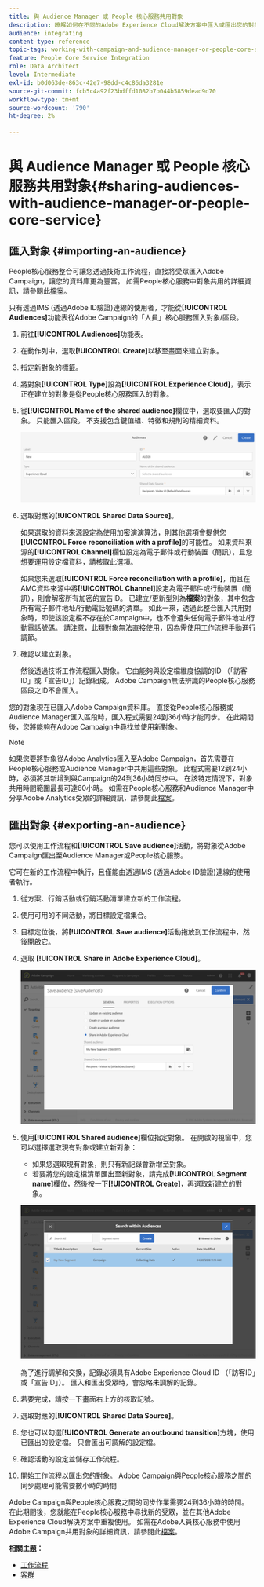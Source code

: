 ```yaml
---
title: 與 Audience Manager 或 People 核心服務共用對象
description: 瞭解如何在不同的Adobe Experience Cloud解決方案中匯入或匯出您的對象。
audience: integrating
content-type: reference
topic-tags: working-with-campaign-and-audience-manager-or-people-core-service
feature: People Core Service Integration
role: Data Architect
level: Intermediate
exl-id: b0d063de-863c-42e7-98dd-c4c86da3281e
source-git-commit: fcb5c4a92f23bdffd1082b7b044b5859dead9d70
workflow-type: tm+mt
source-wordcount: '790'
ht-degree: 2%

---
```


# 與 Audience Manager 或 People 核心服務共用對象{#sharing-audiences-with-audience-manager-or-people-core-service}

## 匯入對象 {#importing-an-audience}

People核心服務整合可讓您透過技術工作流程，直接將受眾匯入Adobe Campaign，讓您的資料庫更為豐富。 如需People核心服務中對象共用的詳細資訊，請參閱此[檔案](https://experienceleague.adobe.com/docs/analytics/components/segmentation/segmentation-workflow/seg-publish.html?lang=zh-Hant)。

只有透過IMS (透過Adobe ID驗證)連線的使用者，才能從&#x200B;**[!UICONTROL Audiences]**&#x200B;功能表從Adobe Campaign的「人員」核心服務匯入對象/區段。

1. 前往&#x200B;**[!UICONTROL Audiences]**&#x200B;功能表。
1. 在動作列中，選取&#x200B;**[!UICONTROL Create]**&#x200B;以移至畫面來建立對象。
1. 指定新對象的標籤。
1. 將對象&#x200B;**[!UICONTROL Type]**&#x200B;設為&#x200B;**[!UICONTROL Experience Cloud]**，表示正在建立的對象是從People核心服務匯入的對象。
1. 從&#x200B;**[!UICONTROL Name of the shared audience]**&#x200B;欄位中，選取要匯入的對象。 只能匯入區段。 不支援包含鍵值組、特徵和規則的精細資料。

   ![](assets/aam_import_audience.png)

1. 選取對應的&#x200B;**[!UICONTROL Shared Data Source]**。

   如果選取的資料來源設定為使用加密演演算法，則其他選項會提供您&#x200B;**[!UICONTROL Force reconciliation with a profile]**&#x200B;的可能性。 如果資料來源的&#x200B;**[!UICONTROL Channel]**&#x200B;欄位設定為電子郵件或行動裝置（簡訊），且您想要運用設定檔資料，請核取此選項。

   如果您未選取&#x200B;**[!UICONTROL Force reconciliation with a profile]**，而且在AMC資料來源中將&#x200B;**[!UICONTROL Channel]**&#x200B;設定為電子郵件或行動裝置（簡訊），則會解密所有加密的宣告ID。 已建立/更新型別為&#x200B;**檔案**&#x200B;的對象，其中包含所有電子郵件地址/行動電話號碼的清單。 如此一來，透過此整合匯入共用對象時，即使該設定檔不存在於Campaign中，也不會遺失任何電子郵件地址/行動電話號碼。 請注意，此類對象無法直接使用，因為需使用工作流程手動進行調節。

1. 確認以建立對象。

   然後透過技術工作流程匯入對象。 它由能夠與設定檔維度協調的ID （「訪客ID」或「宣告ID」）記錄組成。 Adobe Campaign無法辨識的People核心服務區段之ID不會匯入。

您的對象現在已匯入Adobe Campaign資料庫。 直接從People核心服務或Audience Manager匯入區段時，匯入程式需要24到36小時才能同步。 在此期間後，您將能夠在Adobe Campaign中尋找並使用新對象。

>[!NOTE]
>
>如果您要將對象從Adobe Analytics匯入至Adobe Campaign，首先需要在People核心服務或Audience Manager中共用這些對象。 此程式需要12到24小時，必須將其新增到與Campaign的24到36小時同步中。 在該特定情況下，對象共用時間範圍最長可達60小時。 如需在People核心服務和Audience Manager中分享Adobe Analytics受眾的詳細資訊，請參閱此[檔案](https://experienceleague.adobe.com/docs/analytics/components/segmentation/segmentation-workflow/seg-publish.html?lang=zh-Hant)。

## 匯出對象 {#exporting-an-audience}

您可以使用工作流程和&#x200B;**[!UICONTROL Save audience]**&#x200B;活動，將對象從Adobe Campaign匯出至Audience Manager或People核心服務。

它可在新的工作流程中執行，且僅能由透過IMS (透過Adobe ID驗證)連線的使用者執行。

1. 從方案、行銷活動或行銷活動清單建立新的工作流程。
1. 使用可用的不同活動，將目標設定檔集合。
1. 目標定位後，將&#x200B;**[!UICONTROL Save audience]**&#x200B;活動拖放到工作流程中，然後開啟它。
1. 選取 **[!UICONTROL Share in Adobe Experience Cloud]**。

   ![](assets/aam_save_audience_activity.png)

1. 使用&#x200B;**[!UICONTROL Shared audience]**&#x200B;欄位指定對象。 在開啟的視窗中，您可以選擇選取現有對象或建立新對象：

   * 如果您選取現有對象，則只有新記錄會新增至對象。
   * 若要將您的設定檔清單匯出至新對象，請完成&#x200B;**[!UICONTROL Segment name]**&#x200B;欄位，然後按一下&#x200B;**[!UICONTROL Create]**，再選取新建立的對象。

   ![](assets/aam_save_audience_segment_picker.png)

   為了進行調解和交換，記錄必須具有Adobe Experience Cloud ID （「訪客ID」或「宣告ID」）。 匯入和匯出受眾時，會忽略未調解的記錄。

1. 若要完成，請按一下畫面右上方的核取記號。
1. 選取對應的&#x200B;**[!UICONTROL Shared Data Source]**。
1. 您也可以勾選&#x200B;**[!UICONTROL Generate an outbound transition]**&#x200B;方塊，使用已匯出的設定檔。 只會匯出可調解的設定檔。
1. 確認活動的設定並儲存工作流程。
1. 開始工作流程以匯出您的對象。 Adobe Campaign與People核心服務之間的同步處理可能需要數小時的時間

Adobe Campaign與People核心服務之間的同步作業需要24到36小時的時間。 在此期間後，您就能在People核心服務中尋找新的受眾，並在其他Adobe Experience Cloud解決方案中重複使用。 如需在Adobe人員核心服務中使用Adobe Campaign共用對象的詳細資訊，請參閱此[檔案](https://experienceleague.adobe.com/docs/core-services/interface/audiences/t-audience-create.html?lang=zh-Hant)。

**相關主題：**

* [工作流程](../../automating/using/get-started-workflows.md)
* [客群](../../audiences/using/about-audiences.md)
